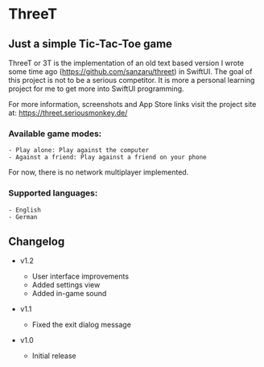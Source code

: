 #  ThreeT

## Just a simple Tic-Tac-Toe game

ThreeT or 3T is the implementation of  an old text based version I wrote some time ago (https://github.com/sanzaru/threet) in SwiftUI.
The goal of this project is not to be a serious competitor. It is more a personal learning project for me to get more into SwiftUI programming.

For more information, screenshots and App Store links visit the project site at: https://threet.seriousmonkey.de/

### Available game modes:

    - Play alone: Play against the computer
    - Against a friend: Play against a friend on your phone

For now, there is no network multiplayer implemented. 

### Supported languages:

    - English
    - German


## Changelog

* v1.2
    * User interface improvements
    * Added settings view
    * Added in-game sound
    
* v1.1
    * Fixed the exit dialog message
    
* v1.0
    * Initial release
